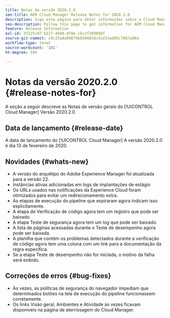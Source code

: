 ```yaml
---
title: Notas da versão 2020.2.0
seo-title: AEM Cloud Manager Release Notes for 2020.2.0
description: Siga esta página para obter informações sobre o Cloud Manager versão 2020.2.0
seo-description: Follow this page to get information for AEM Cloud Manager Release 2020.2.0
feature: Release Information
exl-id: 3f225c07-b217-4568-8f8e-cbc1f20989bf
source-git-commit: c0c25ada09879b850883dcd1e53ad05c7087a80a
workflow-type: tm+mt
source-wordcount: '181'
ht-degree: 59%

---
```


# Notas da versão 2020.2.0 {#release-notes-for}

A seção a seguir descreve as Notas de versão gerais do [!UICONTROL Cloud Manager] Versão 2020.2.0.

## Data de lançamento {#release-date}

A data de lançamento do [!UICONTROL Cloud Manager] A versão 2020.2.0 é dia 13 de fevereiro de 2020.

## Novidades {#whats-new}

* A versão do arquétipo do Adobe Experience Manager foi atualizada para a versão 22.
* Instâncias ativas adicionadas em logs de implantações de estágio
* Os URLs usados nas notificações da Experience Cloud foram otimizados para evitar um redirecionamento extra.
* As etapas de execução do pipeline que expiraram agora indicam isso explicitamente.
* A etapa de Verificação de código agora tem um registro que pode ser baixado.
* A etapa Teste de segurança agora tem um log que pode ser baixado.
* A lista de páginas acessadas durante o Teste de desempenho agora pode ser baixada.
* A planilha que contém os problemas detectados durante a verificação de código agora tem uma coluna com um link para a documentação da regra específica.
* Se a etapa Teste de desempenho não for iniciada, o motivo da falha será exibido.

## Correções de erros {#bug-fixes}

* Às vezes, as políticas de segurança do navegador impediam que determinados botões na tela de execução do pipeline funcionassem corretamente.
* Os links Visão geral, Ambientes e Atividade às vezes ficavam disponíveis na página de aterrissagem do Cloud Manager.
